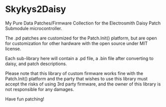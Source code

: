 # Skykys2Daisy
My Pure Data Patches/Firmware Collection for the Electrosmith Daisy Patch Submodule microcontroller.

The .pd patches are customized for the Patch.Init() platform, but are open for customization for other hardware with the open source under MIT license.

Each sub-library here will contain a .pd file, a .bin file after converting to daisy, and patch descriptions.

Please note that this library of custom firmware works fine with the Patch.Init() platform and the party that wishes to use this library must accept the risks of using 3rd party firmware, and the owner of this library is not responsible for any damages.

Have fun patching!
